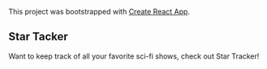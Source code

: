 This project was bootstrapped with [Create React App](https://github.com/facebook/create-react-app).

## Star Tacker
Want to keep track of all your favorite sci-fi shows, check out Star Tracker!

